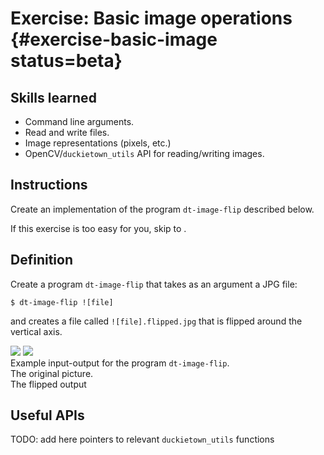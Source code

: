 # Exercise: Basic image operations {#exercise-basic-image status=beta}


## Skills learned

- Command line arguments.
- Read and write files.
- Image representations (pixels, etc.)
- OpenCV/`duckietown_utils` API for reading/writing images.


## Instructions

Create an implementation of the program `dt-image-flip` described below.

If this exercise is too easy for you, skip to [](#exercise-specifications).


## Definition

Create a program `dt-image-flip` that takes as an argument a JPG file:

    $ dt-image-flip ![file]

and creates a file called `![file].flipped.jpg` that is flipped around the vertical axis.


<div figure-id="fig:example1" figure-class="flow-subfigures">
    <img figure-id="subfig:original1" src='image-ops-original.jpg'/>
    <img figure-id="subfig:flip1"     src='image-ops-flip.jpg'/>
</div>

<figcaption id="fig:example:caption">
Example input-output for the program <code>dt-image-flip</code>.
</figcaption>

<figcaption id="subfig:original1:caption">
The original picture.
</figcaption>

<figcaption id="subfig:flip1:caption">
The flipped output
</figcaption>




## Useful APIs

TODO: add here pointers to relevant `duckietown_utils` functions
